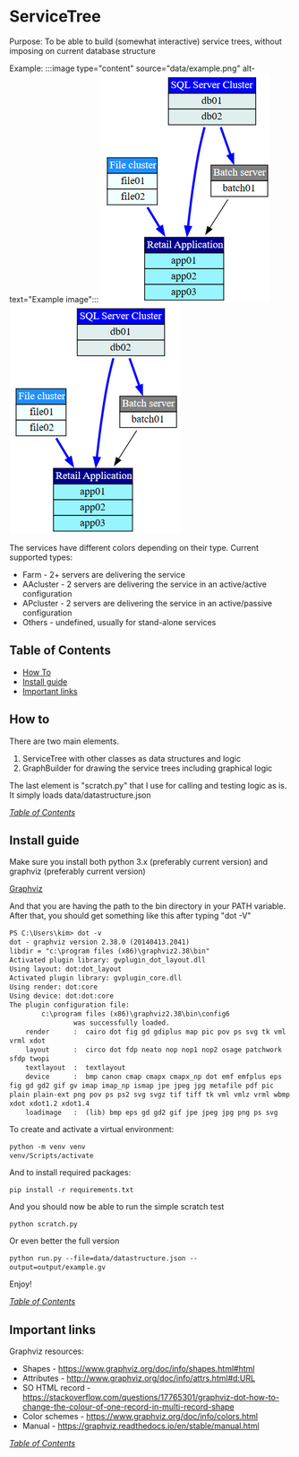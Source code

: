 # ServiceTree

Purpose: To be able to build (somewhat interactive) service trees, without imposing on current database structure

Example:
:::image type="content" source="data/example.png" alt-text="Example image":::
![Example](data/example.png)
![Example](/data/example.png)

The services have different colors depending on their type. Current supported types:

* Farm - 2+ servers are delivering the service
* AAcluster - 2 servers are delivering the service in an active/active configuration
* APcluster - 2 servers are delivering the service in an active/passive configuration
* Others - undefined, usually for stand-alone services

## Table of Contents

* [How To](#how-to)
* [Install guide](#install-guide)
* [Important links](#important-links)

## How to

There are two main elements.

1. ServiceTree with other classes as data structures and logic
1. GraphBuilder for drawing the service trees including graphical logic

The last element is "scratch.py" that I use for calling and testing logic as is. It simply loads data/datastructure.json

*[Table of Contents](#table-of-contents)*

## Install guide

Make sure you install both python 3.x (preferably current version) and graphviz (preferably current version)

[Graphviz](https://graphviz.gitlab.io/_pages/Download/Download_windows.html)

And that you are having the path to the bin directory in your PATH variable. After that, you should get something
like this after typing "dot -V"

    PS C:\Users\kim> dot -v
    dot - graphviz version 2.38.0 (20140413.2041)
    libdir = "c:\program files (x86)\graphviz2.38\bin"
    Activated plugin library: gvplugin_dot_layout.dll
    Using layout: dot:dot_layout
    Activated plugin library: gvplugin_core.dll
    Using render: dot:core
    Using device: dot:dot:core
    The plugin configuration file:
            c:\program files (x86)\graphviz2.38\bin\config6
                    was successfully loaded.
        render      :  cairo dot fig gd gdiplus map pic pov ps svg tk vml vrml xdot
        layout      :  circo dot fdp neato nop nop1 nop2 osage patchwork sfdp twopi
        textlayout  :  textlayout
        device      :  bmp canon cmap cmapx cmapx_np dot emf emfplus eps fig gd gd2 gif gv imap imap_np ismap jpe jpeg jpg metafile pdf pic plain plain-ext png pov ps ps2 svg svgz tif tiff tk vml vmlz vrml wbmp xdot xdot1.2 xdot1.4
        loadimage   :  (lib) bmp eps gd gd2 gif jpe jpeg jpg png ps svg

To create and activate a virtual environment:

    python -m venv venv
    venv/Scripts/activate

And to install required packages:

    pip install -r requirements.txt

And you should now be able to run the simple scratch test

    python scratch.py

Or even better the full version

    python run.py --file=data/datastructure.json --output=output/example.gv

Enjoy!

*[Table of Contents](#table-of-contents)*

## Important links

Graphviz resources:

* Shapes - <https://www.graphviz.org/doc/info/shapes.html#html>
* Attributes - <http://www.graphviz.org/doc/info/attrs.html#d:URL>
* SO HTML record - <https://stackoverflow.com/questions/17765301/graphviz-dot-how-to-change-the-colour-of-one-record-in-multi-record-shape>
* Color schemes - <https://www.graphviz.org/doc/info/colors.html>
* Manual - <https://graphviz.readthedocs.io/en/stable/manual.html>

*[Table of Contents](#table-of-contents)*
